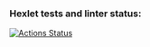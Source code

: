 ### Hexlet tests and linter status:
[![Actions Status](https://github.com/paltus39/python-project-49/actions/workflows/hexlet-check.yml/badge.svg)](https://github.com/paltus39/python-project-49/actions)
